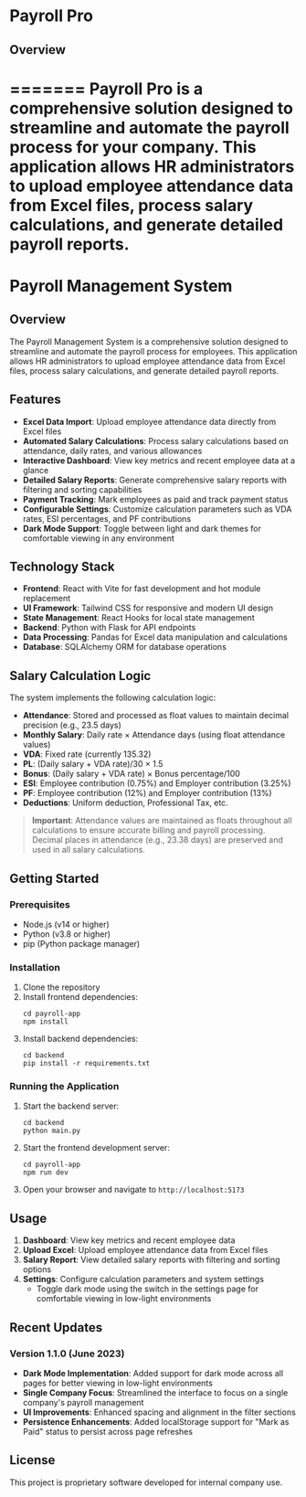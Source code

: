 # Payroll Pro

## Overview
=======
Payroll Pro is a comprehensive solution designed to streamline and automate the payroll process for your company. This application allows HR administrators to upload employee attendance data from Excel files, process salary calculations, and generate detailed payroll reports.
=======
# Payroll Management System

## Overview

The Payroll Management System is a comprehensive solution designed to streamline and automate the payroll process for employees. This application allows HR administrators to upload employee attendance data from Excel files, process salary calculations, and generate detailed payroll reports.


## Features

- **Excel Data Import**: Upload employee attendance data directly from Excel files
- **Automated Salary Calculations**: Process salary calculations based on attendance, daily rates, and various allowances
- **Interactive Dashboard**: View key metrics and recent employee data at a glance
- **Detailed Salary Reports**: Generate comprehensive salary reports with filtering and sorting capabilities
- **Payment Tracking**: Mark employees as paid and track payment status
- **Configurable Settings**: Customize calculation parameters such as VDA rates, ESI percentages, and PF contributions
- **Dark Mode Support**: Toggle between light and dark themes for comfortable viewing in any environment

## Technology Stack

- **Frontend**: React with Vite for fast development and hot module replacement
- **UI Framework**: Tailwind CSS for responsive and modern UI design
- **State Management**: React Hooks for local state management
- **Backend**: Python with Flask for API endpoints
- **Data Processing**: Pandas for Excel data manipulation and calculations
- **Database**: SQLAlchemy ORM for database operations

## Salary Calculation Logic

The system implements the following calculation logic:

- **Attendance**: Stored and processed as float values to maintain decimal precision (e.g., 23.5 days)
- **Monthly Salary**: Daily rate × Attendance days (using float attendance values)
- **VDA**: Fixed rate (currently 135.32)
- **PL**: (Daily salary + VDA rate)/30 × 1.5
- **Bonus**: (Daily salary + VDA rate) × Bonus percentage/100
- **ESI**: Employee contribution (0.75%) and Employer contribution (3.25%)
- **PF**: Employee contribution (12%) and Employer contribution (13%)
- **Deductions**: Uniform deduction, Professional Tax, etc.

> **Important**: Attendance values are maintained as floats throughout all calculations to ensure accurate billing and payroll processing. Decimal places in attendance (e.g., 23.38 days) are preserved and used in all salary calculations.

## Getting Started

### Prerequisites

- Node.js (v14 or higher)
- Python (v3.8 or higher)
- pip (Python package manager)

### Installation

1. Clone the repository
2. Install frontend dependencies:
   ```
   cd payroll-app
   npm install
   ```
3. Install backend dependencies:
   ```
   cd backend
   pip install -r requirements.txt
   ```

### Running the Application

1. Start the backend server:
   ```
   cd backend
   python main.py
   ```
2. Start the frontend development server:
   ```
   cd payroll-app
   npm run dev
   ```
3. Open your browser and navigate to `http://localhost:5173`

## Usage

1. **Dashboard**: View key metrics and recent employee data
2. **Upload Excel**: Upload employee attendance data from Excel files
3. **Salary Report**: View detailed salary reports with filtering and sorting options
4. **Settings**: Configure calculation parameters and system settings
   - Toggle dark mode using the switch in the settings page for comfortable viewing in low-light environments

## Recent Updates

### Version 1.1.0 (June 2023)

- **Dark Mode Implementation**: Added support for dark mode across all pages for better viewing in low-light environments
- **Single Company Focus**: Streamlined the interface to focus on a single company's payroll management
- **UI Improvements**: Enhanced spacing and alignment in the filter sections
- **Persistence Enhancements**: Added localStorage support for "Mark as Paid" status to persist across page refreshes

## License

This project is proprietary software developed for internal company use.
